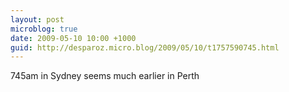 ```yaml
---
layout: post
microblog: true
date: 2009-05-10 10:00 +1000
guid: http://desparoz.micro.blog/2009/05/10/t1757590745.html
---
```

745am in Sydney seems much earlier in Perth
